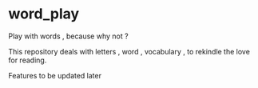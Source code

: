 # word_play
Play with words , because why not ?

This repository deals with letters , word , vocabulary , to rekindle the love for reading.

Features to be updated later